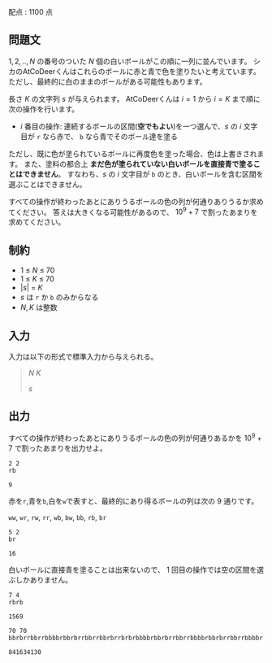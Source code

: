 配点 : $1100$ 点

## 問題文

$1,2,..,N$ の番号のついた $N$ 個の白いボールがこの順に一列に並んでいます。
シカのAtCoDeerくんはこれらのボールに赤と青で色を塗りたいと考えています。
ただし、最終的に白のままのボールがある可能性もあります。

長さ $K$ の文字列 $s$ が与えられます。
AtCoDeerくんは $i=1$ から $i=K$ まで順に次の操作を行います。

- $i$ 番目の操作: 連続するボールの区間(**空でもよい**)を一つ選んで、$s$ の $i$ 文字目が `r` なら赤で、 `b` なら青でそのボール達を塗る

ただし、既に色が塗られているボールに再度色を塗った場合、色は上書きされます。
また、塗料の都合上 **まだ色が塗られていない白いボールを直接青で塗ることはできません**。
すなわち、$s$ の $i$ 文字目が `b` のとき、白いボールを含む区間を選ぶことはできません。

すべての操作が終わったあとにありうるボールの色の列が何通りありうるか求めてください。
答えは大きくなる可能性があるので、 $10^9+7$ で割ったあまりを求めてください。

## 制約

- $1$ $\leq$ $N$ $\leq$ $70$
- $1$ $\leq$ $K$ $\leq$ $70$
- $|s|$ $=$ $K$
- $s$ は `r` か `b` のみからなる
- $N,K$ は整数

## 入力

入力は以下の形式で標準入力から与えられる。

> $N$ $K$
> 
> $s$

## 出力

すべての操作が終わったあとにありうるボールの色の列が何通りあるかを $10^9+7$ で割ったあまりを出力せよ。

```input1
2 2
rb
```

```output1
9
```

赤を`r`,青を`b`,白を`w`で表すと、最終的にあり得るボールの列は次の $9$ 通りです。

`ww`, `wr`, `rw`, `rr`, `wb`, `bw`, `bb`, `rb`, `br`

```input2
5 2
br
```

```output2
16
```

白いボールに直接青を塗ることは出来ないので、 $1$ 回目の操作では空の区間を選ぶしかありません。

```input3
7 4
rbrb
```

```output3
1569
```

```input4
70 70
bbrbrrbbrrbbbbrbbrbrrbbrrbbrbrrbrbrbbbbrbbrbrrbbrrbbbbrbbrbrrbbrrbbbbr
```

```output4
841634130
```